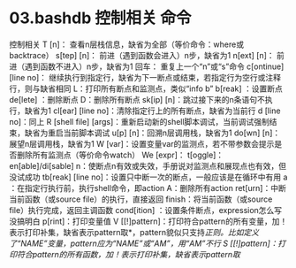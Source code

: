 # 03.bashdb 控制相关 命令

控制相关
T [n]：  查看n层栈信息，缺省为全部（等价命令：where或backtrace）
s[tep] [n]：  前进（遇到函数会进入）n步，缺省为1
n[ext] [n]：  前进（遇到函数不进入）n步，缺省为1
回车：  重复上一个“n”或“s”命令
c[ontinue] [line no]：  继续执行到指定行，缺省为下一断点或结束，若指定行为空行或注释行，则与缺省相同
L：打印所有断点和监测点，类似“info b”
b[reak] <line no>：设置断点
de[lete] <breakpoint no>：删除断点
D：删除所有断点
sk[ip] [n]：跳过接下来的n条语句不执行，缺省为1
cl[ear] [line no]：清除指定行上的所有断点，缺省为当前行
d [line no]：同上
R [shell file] [args]：重新启动新的shell脚本调试，当前调试强制结束，缺省为重启当前脚本调试
u[p] [n]：回溯n层调用栈，缺省为1
do[wn] [n]：展望n层调用栈，缺省为1
W [var]：设置变量var的监测点，若不带参数会提示是否删除所有监测点（等价命令watch）
We [expr]：
t[oggle]：
en[able]/di[sable] n：使断点n有效或失效，手册说对监测点和展现点也有效，但没试成功
tb[reak] [line no]：设置只中断一次的断点，一般应该是在循环中有用
a <line no> <shell cmd>：在指定行执行前，执行shell命令，即action
A：删除所有action
ret[urn]：中断当前函数（或source file）的执行，直接返回
finish：将当前函数（或source file）执行完成，返回主调函数
cond[ition] <breakpoint no> <expression>：设置条件断点，expression怎么写没搞明白
p[rint]：打印变量值
V [[!]pattern]：打印符合pattern的所有变量，加！表示打印补集，缺省表示pattern取*，pattern貌似只支持*正则。比如定义了“NAME”变量，pattern应为“NAME”或“*AM*”，用“AM”不行
S [[!]pattern]：打印符合pattern的所有函数，加！表示打印补集，缺省表示pattern取*

